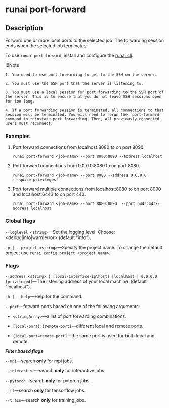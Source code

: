 # runai port-forward

## Description

Forward one or more local ports to the selected job. The forwarding session ends when the selected job terminates.

To use `runai port-forward`, install and configure the [runai cli](docs/admin/researcher-setup/cli-install.md).

!!!Note

    1. You need to use port forwarding to get to the SSH on the server.
    
    2. You must use the SSH port that the server is listening to.
 
    3. You must use a local session for port forwarding to the SSH port of the server. This is to ensure that you do not leave SSH sessions open for too long.

    4. If a port forwarding session is terminated, all connections to that session will be terminated. You will need to rerun the `port-forward` command to reinstate port forwarding. Then, all previously connected users must reconnect.

### Examples

1. Port forward connections from localhost:8080 to <job-name> on port 8090.

    `runai port-forward <job-name> --port 8080:8090 --address localhost`

2. Port forward connections from 0.0.0.0:8080 to <job-name> on port 8080.

    `runai port-forward <job-name> --port 8080 --address 0.0.0.0 [require privileges]`

3. Port forward multiple connections from localhost:8080 to <job-name> on port 8090 and localhost:6443 to <job-name> on port 443.

    `runai port-forward <job-name> --port 8080:8090  --port 6443:443--address localhost`

### Global flags

`--loglevel <string>`&mdash;Set the logging level. Choose: <debug|info|warn|error> (default "info").

`-p | --project <string>`&mdash;Specify the project name. To change the default project use `runai config project <project name>`.

### Flags

`--address <string> | [local-interface-ip\host] |localhost | 0.0.0.0 [privileged]`&mdash;The listening address of your local machine. (default "localhost").

`-h | --help`&mdash;Help for the command.

`--port`&mdash;forward ports based on one of the following arguments:

  * `<stringArray>`&mdash;a list of port forwarding combinations.

  * `[local-port]:[remote-port]`&mdash;different local and remote ports.

  * `[local-port=remote-port]`&mdash;the same port is used for both local and remote.

***Filter based flags***

`--mpi`&mdash;search **only** for mpi jobs.

`--interactive`&mdash;search **only** for interactive jobs.

`--pytorch`&mdash;search **only** for pytorch jobs.

`--tf`&mdash;search **only** for tensorflow jobs.

`--train`&mdash;search **only** for training jobs.
